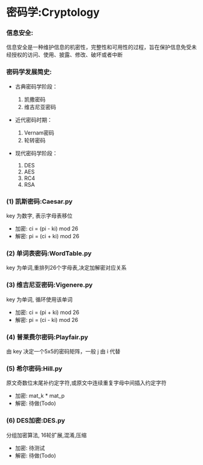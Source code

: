 # 密码学:Cryptology

### 信息安全:
信息安全是一种维护信息的机密性，完整性和可用性的过程，旨在保护信息免受未经授权的访问、使用、披露、修改、破坏或者中断

### 密码学发展简史:
- 古典密码学阶段：

    1. 凯撒密码  
    2. 维吉尼亚密码

- 近代密码时期：
 
    1. Vernam密码  
    2. 轮转密码

- 现代密码学阶段：

    1. DES
    2. AES
    3. RC4
    4. RSA

### (1) 凯斯密码:Caesar.py
key 为数字, 表示字母表移位
- 加密: ci = (pi - ki) mod 26
- 解密: pi = (ci + ki) mod 26

### (2) 单词表密码:WordTable.py
key 为单词,重排列26个字母表,决定加解密对应关系

### (3) 维吉尼亚密码:Vigenere.py
key 为单词, 循环使用该单词
- 加密: ci = (pi + ki) mod 26
- 解密: pi = (ci - ki) mod 26

### (4) 普莱费尔密码:Playfair.py
由 key 决定一个5x5的密码矩阵，一般 j 由 i 代替

### (5) 希尔密码:Hill.py
原文奇数位末尾补约定字符,或原文中连续重复字母中间插入约定字符
- 加密: mat_k * mat_p
- 解密: 待做(Todo)

### (6) DES加密:DES.py
分组加密算法, 16轮扩展,混淆,压缩
- 加密: 待测试
- 解密: 待做(Todo)
